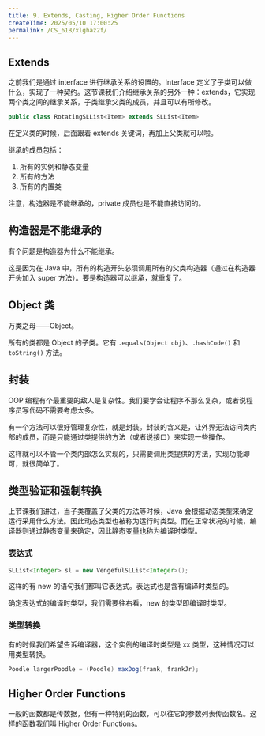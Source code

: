 ```yaml
---
title: 9. Extends, Casting, Higher Order Functions
createTime: 2025/05/10 17:00:25
permalink: /CS_61B/xlghaz2f/
---
```

## Extends

之前我们是通过 interface 进行继承关系的设置的。Interface 定义了子类可以做什么，实现了一种契约。这节课我们介绍继承关系的另外一种：extends，它实现两个类之间的继承关系，子类继承父类的成员，并且可以有所修改。

```java
public class RotatingSLList<Item> extends SLList<Item>
```

在定义类的时候，后面跟着 extends 关键词，再加上父类就可以啦。

继承的成员包括：

1. 所有的实例和静态变量
2. 所有的方法
3. 所有的内置类

注意，构造器是不能继承的，private 成员也是不能直接访问的。

## 构造器是不能继承的

有个问题是构造器为什么不能继承。

这是因为在 Java 中，所有的构造开头必须调用所有的父类构造器（通过在构造器开头加入 super 方法）。要是构造器可以继承，就重复了。

## Object 类

万类之母——Object。

所有的类都是 Object 的子类。它有 `.equals(Object obj)`、`.hashCode()` 和 `toString()` 方法。

## 封装

OOP 编程有个最重要的敌人是复杂性。我们要学会让程序不那么复杂，或者说程序员写代码不需要考虑太多。

有一个方法可以很好管理复杂性，就是封装。封装的含义是，让外界无法访问类内部的成员，而是只能通过类提供的方法（或者说接口）来实现一些操作。

这样就可以不管一个类内部怎么实现的，只需要调用类提供的方法，实现功能即可，就很简单了。

## 类型验证和强制转换

上节课我们讲过，当子类覆盖了父类的方法等时候，Java 会根据动态类型来确定运行采用什么方法。因此动态类型也被称为运行时类型。而在正常状况的时候，编译器则通过静态变量来确定，因此静态变量也称为编译时类型。

### 表达式

```java
SLList<Integer> sl = new VengefulSLList<Integer>();
```

这样的有 new 的语句我们都叫它表达式。表达式也是含有编译时类型的。

确定表达式的编译时类型，我们需要往右看，new 的类型即编译时类型。

### 类型转换

有的时候我们希望告诉编译器，这个实例的编译时类型是 xx 类型，这种情况可以用类型转换。

```java
Poodle largerPoodle = (Poodle) maxDog(frank, frankJr);
```

## Higher Order Functions

一般的函数都是传数据，但有一种特别的函数，可以往它的参数列表传函数名。这样的函数我们叫 Higher Order Functions。

